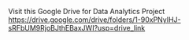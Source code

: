 Visit this Google Drive for Data Analytics Project
https://drive.google.com/drive/folders/1-90xPNyIHJ-sRFbUM9RjoBJthEBaxJWI?usp=drive_link
